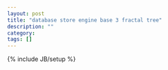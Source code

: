 ```yaml
---
layout: post
title: "database store engine base 3 fractal tree"
description: ""
category: 
tags: []
---
```

{% include JB/setup %}
